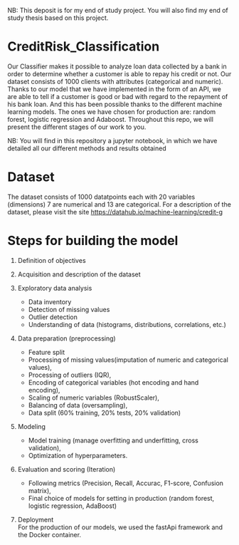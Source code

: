 NB: This deposit is for my end of study project. You will also find my end of study thesis based on this project.

# CreditRisk_Classification

  Our Classifier makes it possible to analyze loan data collected by a bank in order to determine whether a customer is able to repay his credit or not. Our dataset consists of 1000 clients with attributes (categorical and numeric). Thanks to our model that we have implemented in the form of an API, we are able to tell if a customer is good or bad with regard to the repayment of his bank loan. And this has been possible thanks to the different machine learning models. The ones we have chosen for production are: random forest, logistic regression and Adaboost.
Throughout this repo, we will present the different stages of our work to you.
  
  NB: You will find in this repository a jupyter notebook, in which we have detailed all our different methods and results obtained
  
 # Dataset
 
The dataset consists of 1000 datatpoints each with 20 variables (dimensions) 7 are numerical and 13 are categorical. For a description of the dataset, please visit the site https://datahub.io/machine-learning/credit-g

 # Steps for building the model
 
1. Definition of objectives<br />
2. Acquisition and description of the dataset<br />
3. Exploratory data analysis<br />

    * Data inventory<br />
    * Detection of missing values<br />
    * Outlier detection<br />
    * Understanding of data (histograms, distributions, correlations, etc.)<br />

4. Data preparation (preprocessing)<br />

    * Feature split
    * Processing of missing values(imputation of numeric and categorical values),
    * Processing of outliers (IQR),
    * Encoding of categorical variables (hot encoding and hand encoding), 
    * Scaling of numeric variables (RobustScaler), 
    * Balancing of data (oversampling), 
    * Data split (60% training, 20% tests, 20% validation)

5. Modeling<br />

    * Model training (manage overfitting and underfitting, cross validation), 
    * Optimization of hyperparameters.
   
6. Evaluation and scoring (Iteration)<br />
    
    * Following metrics (Precision, Recall, Accurac, F1-score, Confusion matrix), 
    * Final choice of models for setting in production (random forest, logistic regression, AdaBoost)
8. Deployment<br />
  For the production of our models, we used the fastApi framework and the Docker container.
  
  
  

